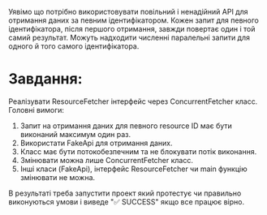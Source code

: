 Уявімо що потрібно використовувати повільний і ненадійний API для отримання даних за певним ідентифікатором.
Кожен запит для певного ідентифікатора, після першого отримання, завжди повертає один і той самий результат.
Можуть надходити численні паралельні запити для одного й того самого ідентифікатора.

# Завдання:
Реалізувати ResourceFetcher інтерфейс через ConcurrentFetcher класс. Головні вимоги:
  1. Запит на отримання даних для певного resource ID має бути виконаний максимум один раз.
  2. Використати FakeApi для отримання даних.
  3. Класс має бути потокобезпечним та не блокувати потік виконання.
  4. Змінювати можна лише ConcurrentFetcher класс. 
  5. Інші класи (FakeApi), інтерфейс ResourceFetcher чи main функцію змінювати не можна.

В результаті треба запустити проект який протестує чи правильно виконуються умови і виведе 
"✅ SUCCESS" якщо все працює вірно.
